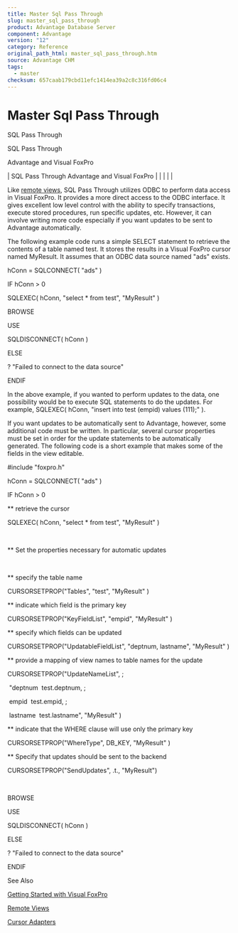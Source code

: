 ```yaml
---
title: Master Sql Pass Through
slug: master_sql_pass_through
product: Advantage Database Server
component: Advantage
version: "12"
category: Reference
original_path_html: master_sql_pass_through.htm
source: Advantage CHM
tags:
  - master
checksum: 657caab179cbd11efc1414ea39a2c8c316fd06c4
---
```


# Master Sql Pass Through

SQL Pass Through

SQL Pass Through

Advantage and Visual FoxPro

| SQL Pass Through  Advantage and Visual FoxPro |  |  |  |  |

Like [remote views](master_remote_views.md), SQL Pass Through utilizes ODBC to perform data access in Visual FoxPro. It provides a more direct access to the ODBC interface. It gives excellent low level control with the ability to specify transactions, execute stored procedures, run specific updates, etc. However, it can involve writing more code especially if you want updates to be sent to Advantage automatically.

The following example code runs a simple SELECT statement to retrieve the contents of a table named test. It stores the results in a Visual FoxPro cursor named MyResult. It assumes that an ODBC data source named "ads" exists.

hConn = SQLCONNECT( "ads" )

IF hConn > 0

SQLEXEC( hConn, "select \* from test", "MyResult" )

BROWSE

USE

SQLDISCONNECT( hConn )

ELSE

? "Failed to connect to the data source"

ENDIF

In the above example, if you wanted to perform updates to the data, one possibility would be to execute SQL statements to do the updates. For example, SQLEXEC( hConn, "insert into test (empid) values (111);" ).

If you want updates to be automatically sent to Advantage, however, some additional code must be written. In particular, several cursor properties must be set in order for the update statements to be automatically generated. The following code is a short example that makes some of the fields in the view editable.

#include "foxpro.h"

hConn = SQLCONNECT( "ads" )

IF hConn > 0

\*\* retrieve the cursor

SQLEXEC( hConn, "select \* from test", "MyResult" )

 

\*\* Set the properties necessary for automatic updates

 

\*\* specify the table name

CURSORSETPROP("Tables", "test", "MyResult" )

\*\* indicate which field is the primary key

CURSORSETPROP("KeyFieldList", "empid", "MyResult" )

\*\* specify which fields can be updated

CURSORSETPROP("UpdatableFieldList", "deptnum, lastname", "MyResult" )

\*\* provide a mapping of view names to table names for the update

CURSORSETPROP("UpdateNameList", ;

 "deptnum  test.deptnum, ;

 empid  test.empid, ;

 lastname  test.lastname", "MyResult" )

\*\* indicate that the WHERE clause will use only the primary key

CURSORSETPROP("WhereType", DB\_KEY, "MyResult" )

\*\* Specify that updates should be sent to the backend

CURSORSETPROP("SendUpdates", .t., "MyResult")

 

BROWSE

USE

SQLDISCONNECT( hConn )

ELSE

? "Failed to connect to the data source"

ENDIF

See Also

[Getting Started with Visual FoxPro](master_getting_started_with_visual_foxpro.md)

[Remote Views](master_remote_views.md)

[Cursor Adapters](master_cursor_adapters.md)
